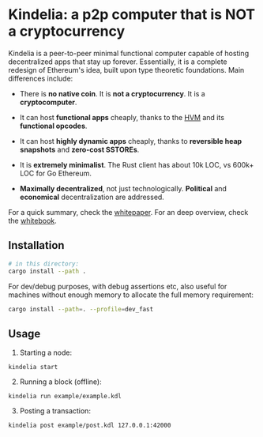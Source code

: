 Kindelia: a p2p computer that is NOT a cryptocurrency
=====================================================

Kindelia is a peer-to-peer minimal functional computer capable of hosting decentralized apps that stay up forever. Essentially, it is a complete redesign of Ethereum's idea, built upon type theoretic foundations. Main differences include:

- There is **no native coin**. It is **not a cryptocurrency**. It is a **cryptocomputer**.

- It can host **functional apps** cheaply, thanks to the [HVM](https://github.com/kindelia/hvm) and its **functional opcodes**.

- It can host **highly dynamic apps** cheaply, thanks to **reversible heap snapshots** and **zero-cost SSTOREs**.

- It is **extremely minimalist**. The Rust client has about 10k LOC, vs 600k+ LOC for Go Ethereum.

- **Maximally decentralized**, not just technologically. **Political** and **economical** decentralization are addressed.

For a quick summary, check the [whitepaper](WHITEPAPER.md). For an deep overview, check the [whitebook](WHITEBOOK.md).

Installation
------------

```bash
# in this directory:
cargo install --path .
```

For dev/debug purposes, with debug assertions etc, also useful for machines
without enough memory to allocate the full memory requirement:

```bash
cargo install --path=. --profile=dev_fast
```

Usage
-----

1. Starting a node:

```
kindelia start
```


2. Running a block (offline):

```
kindelia run example/example.kdl
```

3. Posting a transaction:

```
kindelia post example/post.kdl 127.0.0.1:42000
```
